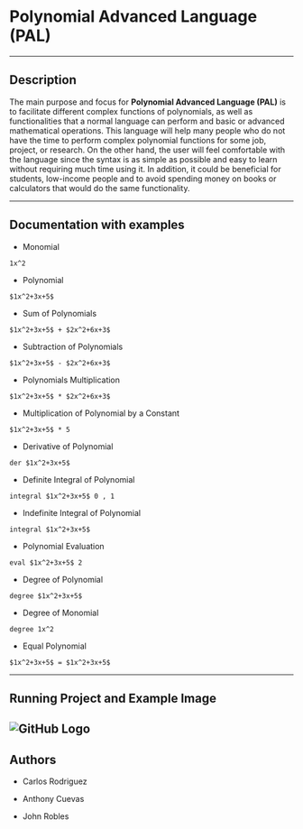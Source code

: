 # Polynomial Advanced Language (PAL)

---------------------------

## Description

The main purpose and focus for __Polynomial Advanced Language (PAL)__ is to facilitate different complex functions of polynomials, as well as functionalities that a normal language can perform and basic or advanced mathematical operations. This language will help many people who do not have the time to perform complex polynomial functions for some job, project, or research. On the other hand, the user will feel comfortable with the language since the syntax is as simple as possible and easy to learn without requiring much time using it. In addition, it could be beneficial for students, low-income people and to avoid spending money on books or calculators that would do the same functionality.

------------------------------------

## Documentation with examples

- Monomial
```
1x^2
```
- Polynomial
```
$1x^2+3x+5$
```
- Sum of Polynomials
```
$1x^2+3x+5$ + $2x^2+6x+3$
```
- Subtraction of Polynomials
```
$1x^2+3x+5$ - $2x^2+6x+3$
```
- Polynomials Multiplication
```
$1x^2+3x+5$ * $2x^2+6x+3$
```
- Multiplication of Polynomial by a Constant
```
$1x^2+3x+5$ * 5
```
- Derivative of Polynomial
```
der $1x^2+3x+5$
```
- Definite Integral of Polynomial
```
integral $1x^2+3x+5$ 0 , 1
```
- Indefinite Integral of Polynomial
```
integral $1x^2+3x+5$
```
- Polynomial Evaluation
```
eval $1x^2+3x+5$ 2
```
- Degree of Polynomial
```
degree $1x^2+3x+5$
```
- Degree of Monomial
```
degree 1x^2
```
- Equal Polynomial
```
$1x^2+3x+5$ = $1x^2+3x+5$
```
------------------------------

## Running Project and Example Image
![GitHub Logo](/images/PLExample.png)
-----------------

## Authors

- Carlos Rodriguez

- Anthony Cuevas

- John Robles
